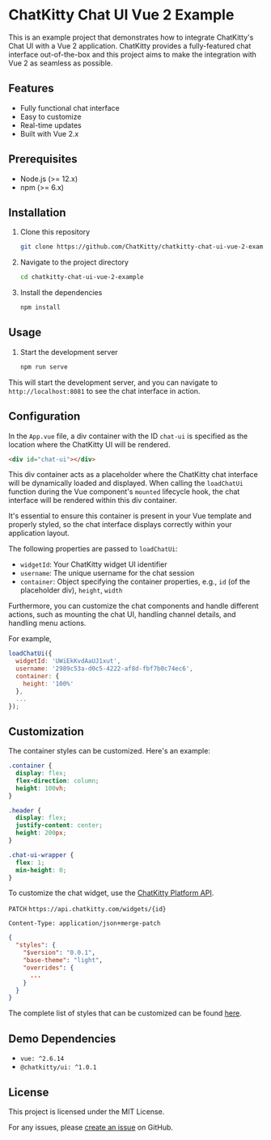 # ChatKitty Chat UI Vue 2 Example

This is an example project that demonstrates how to integrate ChatKitty's Chat UI with a Vue 2 application. ChatKitty provides a fully-featured chat interface out-of-the-box and this project aims to make the integration with Vue 2 as seamless as possible.

## Features

- Fully functional chat interface
- Easy to customize
- Real-time updates
- Built with Vue 2.x

## Prerequisites

- Node.js (>= 12.x)
- npm (>= 6.x)

## Installation

1. Clone this repository

    ```bash
    git clone https://github.com/ChatKitty/chatkitty-chat-ui-vue-2-example.git
    ```

2. Navigate to the project directory

    ```bash
    cd chatkitty-chat-ui-vue-2-example
    ```

3. Install the dependencies

    ```bash
    npm install
    ```

## Usage

1. Start the development server
    ```bash
    npm run serve
    ```

This will start the development server, and you can navigate to `http://localhost:8081` to see the chat interface in action.

## Configuration

In the `App.vue` file, a div container with the ID `chat-ui` is specified as the location where the ChatKitty UI will be rendered.

```html
<div id="chat-ui"></div>
```

This div container acts as a placeholder where the ChatKitty chat interface will be dynamically loaded and displayed. When calling the `loadChatUi` function during the Vue component's `mounted` lifecycle hook, the chat interface will be rendered within this div container.

It's essential to ensure this container is present in your Vue template and properly styled, so the chat interface displays correctly within your application layout.

The following properties are passed to `loadChatUi`:

- `widgetId`: Your ChatKitty widget UI identifier
- `username`: The unique username for the chat session
- `container`: Object specifying the container properties, e.g., `id` (of the placeholder div), `height`, `width`

Furthermore, you can customize the chat components and handle different actions, such as mounting the chat UI, handling channel details, and handling menu actions.

For example,

```javascript
loadChatUi({
  widgetId: 'UWiEkKvdAaUJ1xut',
  username: '2989c53a-d0c5-4222-af8d-fbf7b0c74ec6',
  container: {
    height: '100%'
  },
  ...
});
```

## Customization

The container styles can be customized. Here's an example:

```css
.container {
  display: flex;
  flex-direction: column;
  height: 100vh;  
}

.header {
  display: flex;
  justify-content: center;
  height: 200px;
}

.chat-ui-wrapper {
  flex: 1;
  min-height: 0; 
}
```

To customize the chat widget, use the [ChatKitty Platform API](https://chatkitty.com/docs/api).

`PATCH` `https://api.chatkitty.com/widgets/{id}`
```
Content-Type: application/json+merge-patch
```
```json
{
  "styles": {
    "$version": "0.0.1",
    "base-theme": "light",
    "overrides": {
      ...
    }
  }
}
```

The complete list of styles that can be customized can be found [here](https://chatkitty.com/docs/ui/schemas/styles).

## Demo Dependencies

- `vue: ^2.6.14`
- `@chatkitty/ui: ^1.0.1`

## License

This project is licensed under the MIT License.

For any issues, please [create an issue](https://github.com/ChatKitty/chatkitty-chat-ui-vue-2-example/issues) on GitHub.
